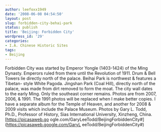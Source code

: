 ```yaml
---
author: leefoxx1949
date: '2008-06-08 04:54:50'
layout: post
slug: forbidden-city-behai-park
status: publish
title: 'Beijing: Forbidden City'
wordpress_id: '29'
categories:
- I.A. Chinese Historic Sites
tags:
- Beijing
---
```


Forbidden City was started by Emperor Yongle (1403-1424) of the Ming Dynasty.
Emperors ruled from there until the Revolution of 1911. Drum & Bell Towers lie
directly north of the palace. Beihai Park is northwest & features a Tibetan-
style White Pagoda. Jingshan Park (Coal Hill), directly north of the palace,
was made from dirt removed to form the moat. The city wall dates to the early
Ming. Only the southeast corner remains. Photos are from 2007, 2006, & 1991.
The 1991 photos will be replaced when I make better copies. I have a separate
album for the Temple of Heaven, and another for 2008 & 2009 visits which
include the Palace Museum. Photos by Gary L. Todd, Ph.D., Professor of
History, Sias International University, Xinzheng, China. [https://picasaweb.go
ogle.com/GaryLeeTodd/BeijingForbiddenCity#](https://picasaweb.google.com/GaryL
eeTodd/BeijingForbiddenCity#)


